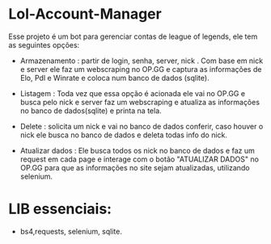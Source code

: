 # Lol-Account-Manager

Esse projeto é um bot para gerenciar contas de league of legends, ele tem as seguintes opções:

- Armazenamento :  partir de login, senha, server, nick . Com base em nick e server ele faz um webscraping no OP.GG e captura as informações de Elo, Pdl e Winrate e coloca num banco de dados (sqlite).

- Listagem : Toda vez que essa opção é acionada ele vai no OP.GG e busca pelo nick e server faz um webscraping e atualiza as informações no banco de dados(sqlite) e printa na tela.

- Delete : solicita um nick e vai no banco de dados conferir, caso houver o nick ele busca no banco de dados e deleta todas info do nick.

- Atualizar dados : Ele busca todos os nick no banco de dados e faz um request em cada page e interage com o botão "ATUALIZAR DADOS" no OP.GG para que as informações no site sejam atualizadas, utilizando selenium.

# LIB essenciais:

- bs4,requests, selenium, sqlite.
